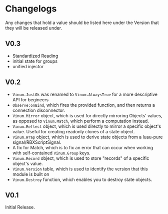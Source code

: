 # Changelogs

Any changes that hold a value should be listed here under the Version that they will be released under.
## V0.3
* Standardized Reading
* initial state for groups
* unified injector
## V0.2
* `Vinum.JustOk` was renamed to `Vinum.AlwaysTrue` for a more descriptive API for begineers
* `Observe:onBind`, which fires the provided function, and then returns a connection disconnector.
* `Vinum.Mirror` object, which is used for directly mirroring Objects' values, as opposed to `Vinum.Match`, which perform a computation instead.
* `Vinum.Reflect` object, which is used directly to mirror a specific object's value. Useful for creating readonly clones of a state object.
* `Vinum.Wrap` object, which is used to derive state objects from a luau-pure signal/RBXScriptSignal.
* A fix for Match, which is to fix an error that can occur when working with self-contained `Vinum.Group` keys.
* `Vinum.Record` object, which is used to store "records" of a specific object's value. 
* `Vinum.Version`  table, which is used to identify the version that this module is built on
* `Vinum.Destroy` function, which enables you to destroy state objects.
## V0.1
Initial Release.